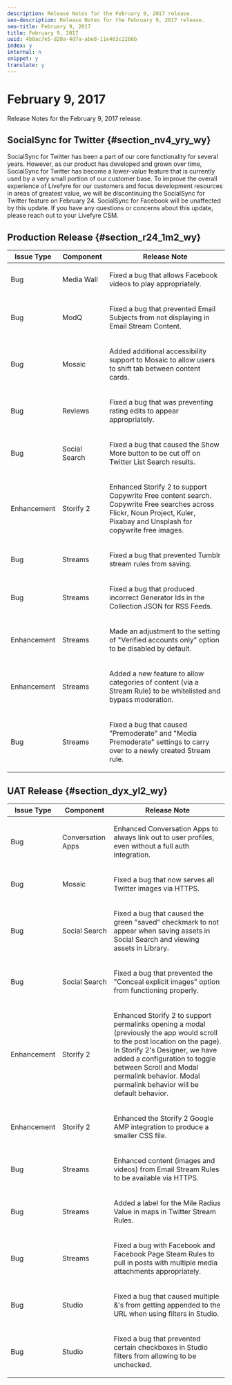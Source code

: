 ```yaml
---
description: Release Notes for the February 9, 2017 release.
seo-description: Release Notes for the February 9, 2017 release.
seo-title: February 9, 2017
title: February 9, 2017
uuid: 4b8ac7e5-d20a-4d7a-abe8-11e463c2266b
index: y
internal: n
snippet: y
translate: y
---
```


# February 9, 2017

Release Notes for the February 9, 2017 release.

## SocialSync for Twitter {#section_nv4_yry_wy}

SocialSync for Twitter has been a part of our core functionality for several years. However, as our product has developed and grown over time, SocialSync for Twitter has become a lower-value feature that is currently used by a very small portion of our customer base. To improve the overall experience of Livefyre for our customers and focus development resources in areas of greatest value, we will be discontinuing the SocialSync for Twitter feature on February 24. SocialSync for Facebook will be unaffected by this update. If you have any questions or concerns about this update, please reach out to your Livefyre CSM.

## Production Release {#section_r24_1m2_wy}

<table id="table_t4j_gxt_wy"> 
 <thead> 
  <tr> 
   <th class="entry"><b>Issue Type</b></th> 
   <th class="entry"><b>Component</b></th> 
   <th class="entry"><b>Release Note</b></th> 
  </tr> 
 </thead>
 <tbody> 
  <tr> 
   <td> Bug</td> 
   <td> Media Wall</td> 
   <td> <p>Fixed a bug that allows Facebook videos to play appropriately.</p> </td> 
  </tr> 
  <tr> 
   <td> Bug</td> 
   <td> ModQ</td> 
   <td> <p>Fixed a bug that prevented Email Subjects from not displaying in Email Stream Content.</p> </td> 
  </tr> 
  <tr> 
   <td> Bug</td> 
   <td> Mosaic</td> 
   <td> <p>Added additional accessibility support to Mosaic to allow users to shift tab between content cards.</p> </td> 
  </tr> 
  <tr> 
   <td> Bug</td> 
   <td> Reviews</td> 
   <td> <p>Fixed a bug that was preventing rating edits to appear appropriately.</p> </td> 
  </tr> 
  <tr> 
   <td> Bug</td> 
   <td> Social Search</td> 
   <td> <p>Fixed a bug that caused the Show More button to be cut off on Twitter List Search results.</p> </td> 
  </tr> 
  <tr> 
   <td> Enhancement</td> 
   <td> Storify 2</td> 
   <td> <p>Enhanced Storify 2 to support Copywrite Free content search. Copywrite Free searches across Flickr, Noun Project, Kuler, Pixabay and Unsplash for copywrite free images.</p> </td> 
  </tr> 
  <tr> 
   <td> Bug</td> 
   <td> Streams</td> 
   <td> <p>Fixed a bug that prevented Tumblr stream rules from saving.</p> </td> 
  </tr> 
  <tr> 
   <td> Bug</td> 
   <td> Streams</td> 
   <td> <p>Fixed a bug that produced incorrect Generator Ids in the Collection JSON for RSS Feeds.</p> </td> 
  </tr> 
  <tr> 
   <td> Enhancement</td> 
   <td> Streams</td> 
   <td> <p>Made an adjustment to the setting of "Verified accounts only" option to be disabled by default.</p> </td> 
  </tr> 
  <tr> 
   <td> Enhancement</td> 
   <td> Streams</td> 
   <td> <p>Added a new feature to allow categories of content (via a Stream Rule) to be whitelisted and bypass moderation.</p> </td> 
  </tr> 
  <tr> 
   <td> Bug</td> 
   <td> Streams</td> 
   <td> <p>Fixed a bug that caused "Premoderate" and "Media Premoderate" settings to carry over to a newly created Stream rule.</p> </td> 
  </tr> 
 </tbody> 
</table>

## UAT Release {#section_dyx_yl2_wy}

<table id="table_u4j_gxt_wy"> 
 <thead> 
  <tr> 
   <th class="entry"><b>Issue Type</b></th> 
   <th class="entry"><b>Component</b></th> 
   <th class="entry"><b>Release Note</b></th> 
  </tr> 
 </thead>
 <tbody> 
  <tr> 
   <td> Bug</td> 
   <td> Conversation Apps</td> 
   <td> <p>Enhanced Conversation Apps to always link out to user profiles, even without a full auth integration.</p> </td> 
  </tr> 
  <tr> 
   <td> Bug</td> 
   <td> Mosaic</td> 
   <td> <p>Fixed a bug that now serves all Twitter images via HTTPS.</p> </td> 
  </tr> 
  <tr> 
   <td> Bug</td> 
   <td> Social Search</td> 
   <td> <p>Fixed a bug that caused the green "saved" checkmark to not appear when saving assets in Social Search and viewing assets in Library.</p> </td> 
  </tr> 
  <tr> 
   <td> Bug</td> 
   <td> Social Search</td> 
   <td> <p>Fixed a bug that prevented the "Conceal explicit images" option from functioning properly.</p> </td> 
  </tr> 
  <tr> 
   <td> Enhancement</td> 
   <td> Storify 2</td> 
   <td> <p>Enhanced Storify 2 to support permalinks opening a modal (previously the app would scroll to the post location on the page). In Storify 2's Designer, we have added a configuration to toggle between Scroll and Modal permalink behavior. Modal permalink behavior will be default behavior.</p> </td> 
  </tr> 
  <tr> 
   <td> Enhancement</td> 
   <td> Storify 2</td> 
   <td> <p>Enhanced the Storify 2 Google AMP integration to produce a smaller CSS file.</p> </td> 
  </tr> 
  <tr> 
   <td> Bug</td> 
   <td> Streams</td> 
   <td> <p>Enhanced content (images and videos) from Email Stream Rules to be available via HTTPS.</p> </td> 
  </tr> 
  <tr> 
   <td> Bug</td> 
   <td> Streams</td> 
   <td> <p>Added a label for the Mile Radius Value in maps in Twitter Stream Rules.</p> </td> 
  </tr> 
  <tr> 
   <td> Bug</td> 
   <td> Streams</td> 
   <td> <p>Fixed a bug with Facebook and Facebook Page Steam Rules to pull in posts with multiple media attachments appropriately.</p> </td> 
  </tr> 
  <tr> 
   <td> Bug</td> 
   <td> Studio</td> 
   <td> <p>Fixed a bug that caused multiple &amp;'s from getting appended to the URL when using filters in Studio.</p> </td> 
  </tr> 
  <tr> 
   <td> Bug</td> 
   <td> Studio</td> 
   <td> <p>Fixed a bug that prevented certain checkboxes in Studio filters from allowing to be unchecked.</p> </td> 
  </tr> 
 </tbody> 
</table>


